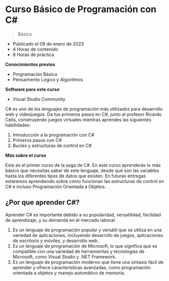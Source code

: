 # Curso Básico de Programación con C#

> Básico

- Publicado el 09 de enero de 2023
- 4 Horas de contenido
- 8 Horas de práctica

**Conocimientos previos**

- Programación Básica
- Pensamiento Lógico y Algoritmos

**Software para este curso**

- Visual Studio Community

C# es uno de los lenguajes de programación más utilizados para desarrollo web y videojuegos. Da tus primeros pasos en C#, junto al profesor Ricardo Celis, construyendo juegos virtuales mientras aprendes las siguientes habilidades:

1. Introducción a la programación con C#
2. Primeros pasos con C#
3. Bucles y estructuras de control en C#

**Más sobre el curso**

Este es el primer curso de la saga de C#. En este curso aprenderás lo más básico que necesitas saber de este lenguaje, desde qué son las variables hasta los diferentes tipos de datos que existen. En futuras entregas estaremos aprendiendo sobre cómo funcionan las estructuras de control en C# e incluso Programación Orientada a Objetos.

## ¿Por que aprender C#?
Aprender C# es importante debido a su popularidad, versatilidad, facilidad de aprendizaje, y su demanda en el mercado laboral.

1. Es un lenguaje de programación popular y versátil que se utiliza en una variedad de aplicaciones, incluyendo desarrollo de juegos, aplicaciones de escritorio y móviles, y desarrollo web.
2. Es un lenguaje de programación de Microsoft, lo que significa que es compatible con una variedad de herramientas y tecnologías de Microsoft, como Visual Studio y .NET Framework.
3. Es un lenguaje de programación moderno que tiene una sintaxis fácil de aprender y ofrece características avanzadas, como programación orientada a objetos y manejo automático de memoria.
